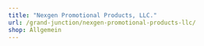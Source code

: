 ```yaml
---
title: "Nexgen Promotional Products, LLC."
url: /grand-junction/nexgen-promotional-products-llc/
shop: Allgemein
---
```

